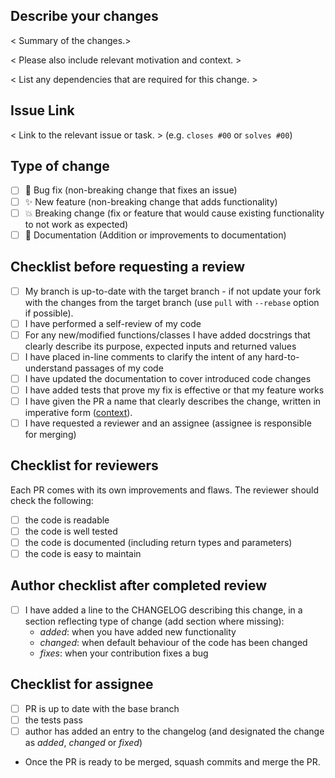 ## Describe your changes

< Summary of the changes.>

< Please also include relevant motivation and context. >

< List any dependencies that are required for this change. >

## Issue Link

< Link to the relevant issue or task. > (e.g. `closes #00` or `solves #00`)

## Type of change

- [ ] 🐛 Bug fix (non-breaking change that fixes an issue)
- [ ] ✨ New feature (non-breaking change that adds functionality)
- [ ] 💥 Breaking change (fix or feature that would cause existing functionality to not work as expected)
- [ ] 📖 Documentation (Addition or improvements to documentation)

## Checklist before requesting a review

- [ ] My branch is up-to-date with the target branch - if not update your fork with the changes from the target branch (use `pull` with `--rebase` option if possible).
- [ ] I have performed a self-review of my code
- [ ] For any new/modified functions/classes I have added docstrings that clearly describe its purpose, expected inputs and returned values
- [ ] I have placed in-line comments to clarify the intent of any hard-to-understand passages of my code
- [ ] I have updated the documentation to cover introduced code changes
- [ ] I have added tests that prove my fix is effective or that my feature works
- [ ] I have given the PR a name that clearly describes the change, written in imperative form ([context](https://www.gitkraken.com/learn/git/best-practices/git-commit-message#using-imperative-verb-form)).
- [ ] I have requested a reviewer and an assignee (assignee is responsible for merging)

## Checklist for reviewers

Each PR comes with its own improvements and flaws. The reviewer should check the following:
- [ ] the code is readable
- [ ] the code is well tested
- [ ] the code is documented (including return types and parameters)
- [ ] the code is easy to maintain

## Author checklist after completed review

- [ ] I have added a line to the CHANGELOG describing this change, in a section
  reflecting type of change (add section where missing):
  - *added*: when you have added new functionality
  - *changed*: when default behaviour of the code has been changed
  - *fixes*: when your contribution fixes a bug

## Checklist for assignee

- [ ] PR is up to date with the base branch
- [ ] the tests pass
- [ ] author has added an entry to the changelog (and designated the change as *added*, *changed* or *fixed*)
- Once the PR is ready to be merged, squash commits and merge the PR.
